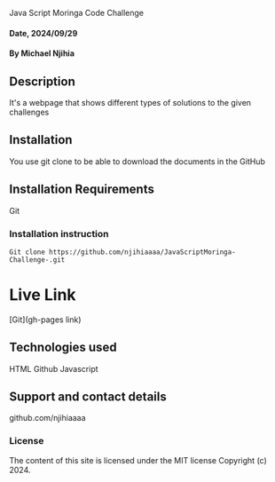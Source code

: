 Java Script Moringa Code Challenge

#### Date, 2024/09/29

#### By Michael Njihia 

## Description
It's a webpage that shows different types of solutions to the given challenges 

## Installation
You use git clone to be able to download the documents in the GitHub

## Installation Requirements
Git

### Installation instruction
```
Git clone https://github.com/njihiaaaa/JavaScriptMoringa-Challenge-.git

```

# Live Link
[Git](gh-pages link)

## Technologies used
HTML
Github
Javascript

## Support and contact details
github.com/njihiaaaa

### License
The content of this site is licensed under the MIT license
Copyright (c) 2024.


